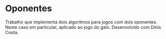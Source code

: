 # Oponentes
Trabalho que implementa dois algoritmos para jogos com dois oponentes. Neste caso em particular, aplicado ao jogo do galo. Desenvolvido com Dinis Costa.
